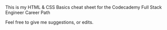 This is my HTML & CSS Basics cheat sheet for the Codecademy Full Stack Engineer Career Path

Feel free to give me suggestions, or edits.
